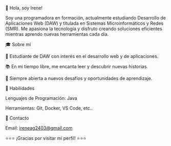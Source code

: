👋 Hola, soy Irene!

Soy una programadora en formación, actualmente estudiando Desarrollo de Aplicaciones Web (DAW) y titulada en Sistemas Microinformáticos y Redes (SMR). Me apasiona la tecnología y disfruto creando soluciones eficientes mientras aprendo nuevas herramientas cada día.

🎓 Sobre mí

🚀 Estudiante de DAW con interés en el desarrollo web y de aplicaciones.

📚 En mi tiempo libre, me encanta leer y descubrir nuevas historias.

🙌 Siempre abierta a nuevos desafíos y oportunidades de aprendizaje.

🚀 Habilidades

Lenguajes de Programación: Java

Herramientas: Git, Docker, VS Code, etc..

📢 Contacto

Email: ireneag2403@gmail.com

⭐️⭐️⭐️ ¡Gracias por visitar mi perfil! ⭐️⭐️⭐️
